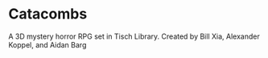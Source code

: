 # Catacombs
A 3D mystery horror RPG set in Tisch Library. Created by Bill Xia, Alexander Koppel, and Aidan Barg
